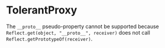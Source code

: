 # TolerantProxy

The `__proto__` pseudo-property cannot be supported because `Reflect.get(object, "__proto__", receiver)` does not call `Reflect.getPrototypeOf(receiver)`.
